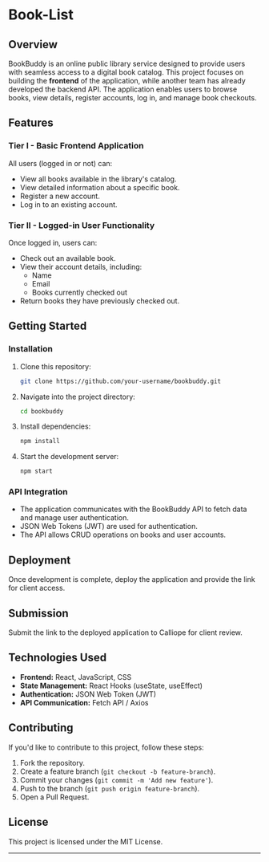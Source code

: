 # Book-List

## Overview
BookBuddy is an online public library service designed to provide users with seamless access to a digital book catalog. This project focuses on building the **frontend** of the application, while another team has already developed the backend API. The application enables users to browse books, view details, register accounts, log in, and manage book checkouts.

## Features

### Tier I - Basic Frontend Application
All users (logged in or not) can:
- View all books available in the library's catalog.
- View detailed information about a specific book.
- Register a new account.
- Log in to an existing account.

### Tier II - Logged-in User Functionality
Once logged in, users can:
- Check out an available book.
- View their account details, including:
  - Name
  - Email
  - Books currently checked out
- Return books they have previously checked out.

## Getting Started

### Installation
1. Clone this repository:
   ```sh
   git clone https://github.com/your-username/bookbuddy.git
   ```
2. Navigate into the project directory:
   ```sh
   cd bookbuddy
   ```
3. Install dependencies:
   ```sh
   npm install
   ```
4. Start the development server:
   ```sh
   npm start
   ```

### API Integration
- The application communicates with the BookBuddy API to fetch data and manage user authentication.
- JSON Web Tokens (JWT) are used for authentication.
- The API allows CRUD operations on books and user accounts.

## Deployment
Once development is complete, deploy the application and provide the link for client access.

## Submission
Submit the link to the deployed application to Calliope for client review.

## Technologies Used
- **Frontend:** React, JavaScript, CSS
- **State Management:** React Hooks (useState, useEffect)
- **Authentication:** JSON Web Token (JWT)
- **API Communication:** Fetch API / Axios

## Contributing
If you'd like to contribute to this project, follow these steps:
1. Fork the repository.
2. Create a feature branch (`git checkout -b feature-branch`).
3. Commit your changes (`git commit -m 'Add new feature'`).
4. Push to the branch (`git push origin feature-branch`).
5. Open a Pull Request.

## License
This project is licensed under the MIT License.

---
